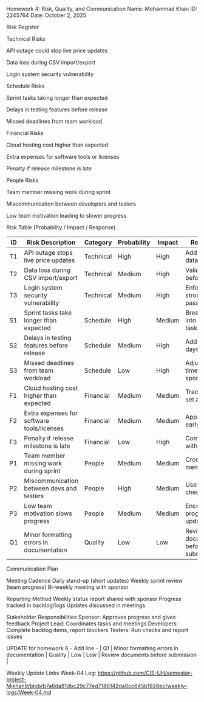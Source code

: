 Homework 4: Risk, Quality, and Communication
Name: Mohammad Khan
ID: 2245764
Date: October 2, 2025

Risk Register

Technical Risks

API outage could stop live price updates

Data loss during CSV import/export

Login system security vulnerability

Schedule Risks

Sprint tasks taking longer than expected

Delays in testing features before release

Missed deadlines from team workload

Financial Risks

Cloud hosting cost higher than expected

Extra expenses for software tools or licenses

Penalty if release milestone is late

People Risks

Team member missing work during sprint

Miscommunication between developers and testers

Low team motivation leading to slower progress

Risk Table (Probability / Impact / Response)

| ID | Risk Description                           | Category  | Probability | Impact | Response                      |
| -- | ------------------------------------------ | --------- | ----------- | ------ | ----------------------------- |
| T1 | API outage stops live price updates        | Technical | High        | High   | Add fallback data cache       |
| T2 | Data loss during CSV import/export         | Technical | Medium      | High   | Validate input before save    |
| T3 | Login system security vulnerability        | Technical | Medium      | High   | Enforce stronger passwords    |
| S1 | Sprint tasks take longer than expected     | Schedule  | High        | Medium | Break work into smaller tasks |
| S2 | Delays in testing features before release  | Schedule  | Medium      | High   | Add buffer days               |
| S3 | Missed deadlines from team workload        | Schedule  | Low         | High   | Adjust timeline with sponsor  |
| F1 | Cloud hosting cost higher than expected    | Financial | Medium      | Medium | Track usage, set alerts       |
| F2 | Extra expenses for software tools/licenses | Financial | Medium      | Medium | Approve tools early           |
| F3 | Penalty if release milestone is late       | Financial | Low         | High   | Communicate with sponsor      |
| P1 | Team member missing work during sprint     | People    | Medium      | Medium | Cross-train members           |
| P2 | Miscommunication between devs and testers  | People    | High        | Medium | Use daily check-ins           |
| P3 | Low team motivation slows progress         | People    | Medium      | Medium | Encourage progress updates    |
| Q1 | Minor formatting errors in documentation | Quality | Low | Low | Review documents before submission |


Communication Plan

Meeting Cadence
Daily stand-up (short updates)
Weekly sprint review (team progress)
Bi-weekly meeting with sponsor

Reporting Method
Weekly status report shared with sponsor
Progress tracked in backlog/logs
Updates discussed in meetings

Stakeholder Responsibilities
Sponsor: Approves progress and gives feedback
Project Lead: Coordinates tasks and meetings
Developers: Complete backlog items, report blockers
Testers: Run checks and report issues

UPDATE for homework 6 - Add line -  | Q1 | Minor formatting errors in documentation | Quality | Low | Low | Review documents before submission |


Weekly Update Links
Week-04 Log: https://github.com/CIS-UH/semester-project-Mjkhan9/blob/b7a6da81dbc29c77ed7186142da0cc645b1928ec/weekly-logs/Week-04.md
